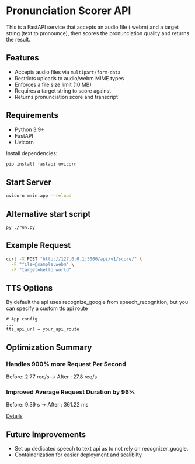 # Pronunciation Scorer API

This is a FastAPI service that accepts an audio file (.webm) and a target string (text to pronounce), then scores the pronunciation quality and returns the result.

## Features
- Accepts audio files via `multipart/form-data`
- Restricts uploads to audio/webm MIME types
- Enforces a file size limit (10 MB)
- Requires a target string to score against
- Returns pronunciation score and transcript

## Requirements
- Python 3.9+
- FastAPI
- Uvicorn

Install dependencies:

```bash
pip install fastapi uvicorn
```

## Start Server
```bash 
uvicorn main:app --reload
```
## Alternative start script
``` 
py ./run.py 
```
## Example Request
```bash 
curl -X POST "http://127.0.0.1:5000/api/v1/score/" \
  -F "file=@sample.webm" \
  -F "target=hello world"
```

## TTS Options
By default the api uses recognize_google from speech_recognition, but you can specify a custom tts api route
```
# App config
...
tts_api_url = your_api_route
```

## Optimization Summary

### Handles 900% more Request Per Second
Before: 2.77 req/s -> After : 27.8 req/s

### Improved Average Request Duration by 96%
Before: 9.39 s -> After : 361.22 ms

[Details](./loadTest.md)

## Future Improvements
- Set up dedicated speech to text api as to not rely on recognizer_google.
- Containerization for easier deployment and scalibilty